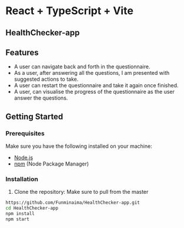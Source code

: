 # React + TypeScript + Vite

## HealthChecker-app
## Features

- A user can navigate back and forth in the questionnaire.
- As a user, after answering all the questions, I am presented with suggested actions
to take.
- A user can restart the questionnaire and take it again once finished.
- A user, can visualise the progress of the questionnaire as the user answer the
questions.

## Getting Started

### Prerequisites

Make sure you have the following installed on your machine:

- [Node.js](https://nodejs.org/)
- [npm](https://www.npmjs.com/) (Node Package Manager)

### Installation

1. Clone the repository: Make sure to pull from the master

```bash
https://github.com/Funminaima/HealthChecker-app.git
cd HealthChecker-app
npm install
npm start
